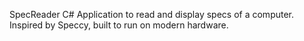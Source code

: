 SpecReader
C# Application to read and display specs of a computer.
Inspired by Speccy, built to run on modern hardware.
